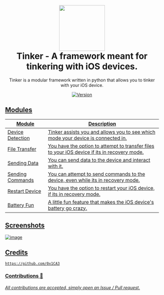 <h1 align="center">
	<img src="https://user-images.githubusercontent.com/86132648/134827691-00b0872e-f0d5-4e72-bb16-f8d19d5a2dfc.png" width="150px"><br>
    Tinker - A framework meant for tinkering with iOS devices.
</h1>
<p align="center">
	Tinker is a modular framework written in python that allows you to tinker with your iOS device.
</p>

<p align="center">
	<a href="https://deno.land" target="_blank">
    	<img src="https://img.shields.io/badge/Version-1.0.0-7DCDE3?style=for-the-badge" alt="Version">
</p>
  
## Modules
Module  | Description
-------- | -----------
Device Detection | Tinker assists you and allows you to see which mode your device is connected in.
File Transfer | You have the option to attempt to transfer files to your iOS device if its in recovery mode.
Sending Data | You can send data to the device and interact with it.
Sending Commands | You can attempt to send commands to the device, even while its in recovery mode.
Restart Device | You have the option to restart your iOS device, if its in recovery mode.
Battery Fun | A little fun feature that makes the iOS device's battery go crazy.

## Screenshots
![image](https://user-images.githubusercontent.com/86132648/134828013-2efe1231-69f8-4305-8f50-b4863b6f7bd4.png)

## Credits
```
https://github.com/0x1CA3
```
### Contributions 🎉
###### All contributions are accepted, simply open an Issue / Pull request.
